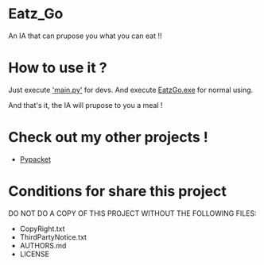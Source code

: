 # Eatz_Go
An IA that can prupose you what you can eat !!

# How to use it ?

Just execute <a href="main.py">'main.py'</a> for devs.
And execute <a href="EatzGo.exe">EatzGo.exe</a> for normal using.

And that's it, the IA will prupose to you a meal !

# Check out my other projects !

- <a href="https://github.com/Boubajoker/pypacket/">Pypacket</a>

# Conditions for share this project

DO NOT DO A COPY OF THIS PROJECT WITHOUT THE FOLLOWING FILES:
- CopyRight.txt
- ThirdPartyNotice.txt
- AUTHORS.md
- LICENSE
